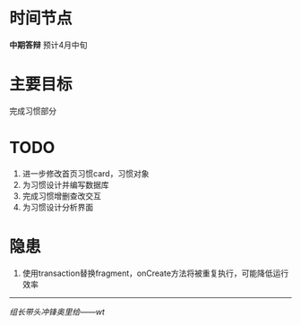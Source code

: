 # 时间节点

**中期答辩** 预计4月中旬

# 主要目标

完成习惯部分

# TODO

1. 进一步修改首页习惯card，习惯对象
2. 为习惯设计并编写数据库
3. 完成习惯增删查改交互
4. 为习惯设计分析界面

# 隐患

1. 使用transaction替换fragment，onCreate方法将被重复执行，可能降低运行效率

---

*组长带头冲锋奥里给——wt*